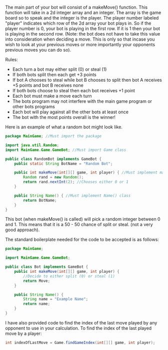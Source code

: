 The main part of your bot will consist of a makeMove() function. This function will take in a 2d integer array and an integer. The array is the game board so to speak and the integer is the player. The player number labeled "player" indicates which row of the 2d array your bot plays in. So if the player number is 0, your bot is playing in the first row. If it is 1 then your bot is playing in the second row. (Note: the bot does not have to take this value into consideration when deciding a move. This is only so that incase you wish to look at your previous moves or more importantly your opponents previous moves you can do so).

Rules:
- Each turn a bot may either split (0) or steal (1)
- If both bots split then each get +3 points
- If bot A chooses to steal while bot B chooses to split then bot A receives +5 points and bot B receives none
- If both bots choose to steal then each bot receives +1 point
- Each bot must make a move each turn
- The bots program may not interfere with the main game program or other bots programs
- Each bot will play against all the other bots at least once
- The bot with the most points overall is the winner!

Here is an example of what a random bot might look like. 
```java
package MainGame; //Must import the package

import java.util.Random;
import MainGame.Game.GameBot; //Must import Game class

public class RandomBot implements GameBot {
	public static String BotName = "Random Bot"; 

	public int makeMove(int[][] game, int player) { //Must implement makeMove
		Random rand = new Random();
		return rand.nextInt(2); //Chooses either 0 or 1
	}

	public String Name() { //Must implement Name() class
		return BotName;
	}
}
```
This bot (when makeMove() is called) will pick a random integer between 0 and 1. This means that it is a 50 - 50 chance of split or steal. (not a very good approach).

The standard boilerplate needed for the code to be accepted is as follows:
```java
package MainGame;

import MainGame.Game.GameBot;

public class Bot implements GameBot {
	public int makeMove(int[][] game, int player) {
		//Decide to either split (0) or steal (1)
		return Move;
	}

	public String Name() {
		String name = "Example Name";
		return name;
	}
}
```

I have also provided code to find the index of the last move played by any opponent to use in your calculation.
To find the index of the last played move by a player:
```java
int indexOfLastMove = Game.findGameIndex(int[][] game, int player);
```
